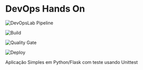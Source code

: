 # DevOps Hands On

![DevOpsLab Pipeline](https://github.com/tiagopimentaoliveira/devopslab/actions/workflows/pipeline.yml)

![Build](https://github.com/tiagopimentaoliveira/devopslab/actions/workflows/pipeline.yml?event=build)

![Quality Gate](https://github.com/tiagopimentaoliveira/devopslab/actions/workflows/pipeline.yml?event=qualitygate)

![Deploy](https://github.com/tiagopimentaoliveira/devopslab/actions/workflows/pipeline.yml?event=deploy)

Aplicação Simples em Python/Flask com teste usando Unittest